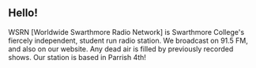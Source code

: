 ## Hello!

WSRN [Worldwide Swarthmore Radio Network] is Swarthmore College's fiercely independent, 
student run radio station. We broadcast on 91.5 FM, and also on our website.
Any dead air is filled by previously recorded shows. Our station is based in Parrish 4th!
<!--

**Here are some ideas to get you started:**

🙋‍♀️ A short introduction - what is your organization all about?
🌈 Contribution guidelines - how can the community get involved?
👩‍💻 Useful resources - where can the community find your docs? Is there anything else the community should know?
🍿 Fun facts - what does your team eat for breakfast?
🧙 Remember, you can do mighty things with the power of [Markdown](https://docs.github.com/github/writing-on-github/getting-started-with-writing-and-formatting-on-github/basic-writing-and-formatting-syntax)
-->
